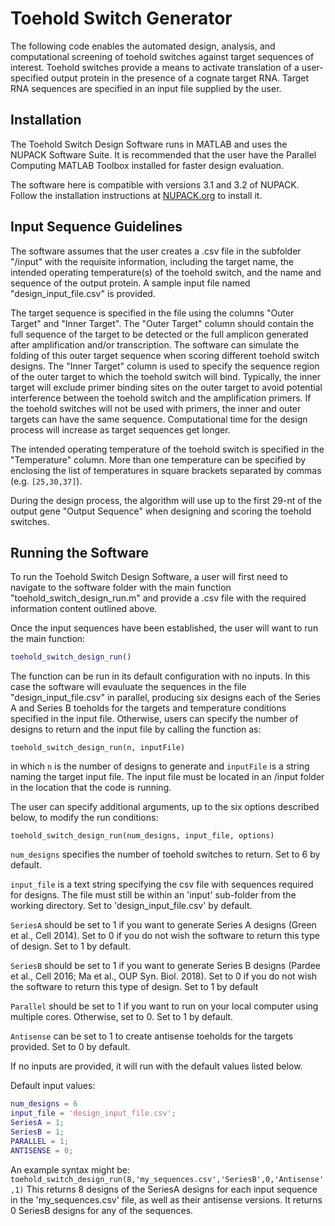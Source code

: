 # Toehold Switch Generator

The following code enables the automated design, analysis, and computational screening of toehold switches against target sequences of interest. Toehold switches provide a means to activate translation of a user-specified output protein in the presence of a cognate target RNA. Target RNA sequences are specified in an input file supplied by the user.

## Installation

The Toehold Switch Design Software runs in MATLAB and uses the NUPACK Software Suite. It is recommended that the user have the Parallel Computing MATLAB Toolbox installed for faster design evaluation.

The software here is compatible with versions 3.1 and 3.2 of NUPACK. Follow the installation instructions at [NUPACK.org](http://www.nupack.org/) to install it. 


## Input Sequence Guidelines

The software assumes that the user creates a .csv file in the subfolder "/input" with the requisite information, including the target name, the intended operating temperature(s) of the toehold switch, and the name and sequence of the output protein. A sample input file named "design_input_file.csv" is provided.

The target sequence is specified in the file using the columns "Outer Target" and "Inner Target". The "Outer Target" column should contain the full sequence of the target to be detected or the full amplicon generated after amplification and/or transcription. The software can simulate the folding of this outer target sequence when scoring different toehold switch designs. The "Inner Target" column is used to specify the sequence region of the outer target to which the toehold switch will bind. Typically, the inner target will exclude primer binding sites on the outer target to avoid potential interference between the toehold switch and the amplification primers. If the toehold switches will not be used with primers, the inner and outer targets can have the same sequence. Computational time for the design process will increase as target sequences get longer.

The intended operating temperature of the toehold switch is specified in the "Temperature" column. More than one temperature can be specified by enclosing the list of temperatures in square brackets separated by commas (e.g. `[25,30,37]`).

During the design process, the algorithm will use up to the first 29-nt of the output gene "Output Sequence" when designing and scoring the toehold switches.

## Running the Software

To run the Toehold Switch Design Software, a user will first need to navigate to the software folder with the main function "toehold_switch_design_run.m" and provide a .csv file with the required information content outlined above. 

Once the input sequences have been established, the user will want to run the main function:

```matlab
toehold_switch_design_run()

```
The function can be run in its default configuration with no inputs. In this case the software will evauluate the sequences in the file "design_input_file.csv" in parallel, producing six designs each of the Series A and Series B toeholds for the targets and temperature conditions specified in the input file. Otherwise, users can specify the number of designs to return and the input file by calling the function as:

```
toehold_switch_design_run(n, inputFile)
```
in which `n` is the number of designs to generate and `inputFile` is a string naming the target input file. The input file must be located in an /input folder in the location that the code is running.

The user can specify additional arguments, up to the six options described below, to modify the run conditions:
```
toehold_switch_design_run(num_designs, input_file, options)
```
```num_designs``` specifies the number of toehold switches to return. Set to 6 by default. 

`input_file` is a text string specifying the csv file with sequences required for designs. The file must still be within an 'input' sub-folder from the working directory. Set to 'design_input_file.csv' by default.

`SeriesA` should be set to 1 if you want to generate Series A designs (Green et al., Cell 2014). Set to 0 if you do not wish the software to return this type of design. Set to 1 by default.

`SeriesB` should be set to 1 if you want to generate Series B designs (Pardee et al., Cell 2016; Ma et al., OUP Syn. Biol. 2018). Set to 0 if you do not wish the software to return this type of design. Set to 1 by default

`Parallel` should be set to 1 if you want to run on your local computer using multiple cores. Otherwise, set to 0. Set to 1 by default.

`Antisense` can be set to 1 to create antisense toeholds for the targets provided. Set to 0 by default. 
 
If no inputs are provided, it will run with the default values 
listed below. 
 
Default input values:
```matlab
num_designs = 6
input_file = 'design_input_file.csv';
SeriesA = 1; 
SeriesB = 1; 
PARALLEL = 1; 
ANTISENSE = 0;
```
An example syntax might be:
`toehold_switch_design_run(8,'my_sequences.csv','SeriesB',0,'Antisense',1)`
This returns 8 designs of the SeriesA designs for each input sequence in the 'my_sequences.csv' file, as well as their antisense versions. It returns 0 SeriesB designs for any of the sequences.
